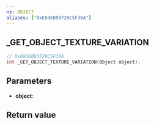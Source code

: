 ```yaml
---
ns: OBJECT
aliases: ["0xE84EB93729C5F36A"]
---
```

## _GET_OBJECT_TEXTURE_VARIATION

```c
// 0xE84EB93729C5F36A
int _GET_OBJECT_TEXTURE_VARIATION(Object object);
```

## Parameters
* **object**:

## Return value
